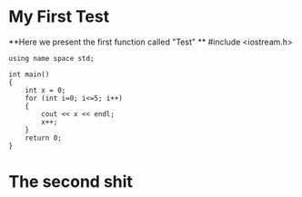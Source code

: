 # My First Test
**Here we present the first function called "Test" **
    #include <iostream.h>
    
    using name space std;
    
    int main()
    {
    	int x = 0;
    	for (int i=0; i<=5; i++)
    	{
    		cout << x << endl;
    		x++;
    	}
    	return 0;
    }

# The second shit
